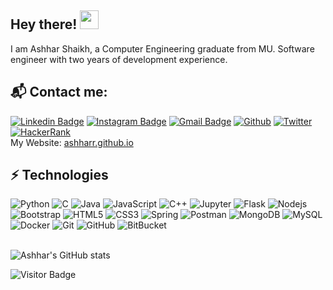 ## Hey there! <img src="https://raw.githubusercontent.com/aemmadi/aemmadi/master/wave.gif" width="30px">

I am Ashhar Shaikh, a Computer Engineering graduate from MU. Software engineer with two years of development experience.

## 📬 Contact me: 

[![Linkedin Badge](https://img.shields.io/badge/-LinkedIn-blue?style=flat-square&logo=Linkedin&logoColor=white&link=https://www.linkedin.com/in/ashharshaikh/)](https://www.linkedin.com/in/ashharshaikh/)
[![Instagram Badge](https://img.shields.io/badge/-Instagram-purple?style=flat-square&logo=instagram&logoColor=white&link=https://instagram.com/ashharr/)](https://instagram.com/ashharr)
[![Gmail Badge](https://img.shields.io/badge/-Gmail-c14438?style=flat-square&logo=Gmail&logoColor=white&link=mailto:shaikh.ashhar6@gmail.com)](mailto:shaikh.ashhar6@gmail.com)
[![Github](https://img.shields.io/badge/GitHub-100000?style=flat-square&logo=github&logoColor=white&link=https://www.github.com/ashharr)](https://www.github.com/ashharr)
[![Twitter](https://img.shields.io/badge/Twitter-1DA1F2?style=flat-square&logo=twitter&logoColor=white&link=https://www.twitter.com/notashhar)](https://www.twitter.com/notashhar)
[![HackerRank](https://img.shields.io/badge/-HackerRank-black?style=flat-square&logo=github&logoColor=white&link=https://www.hackerrank.com/ashharr)](https://www.hackerrank.com/ashharr)  
My Website: [ashharr.github.io](https://ashharr.github.io)




## ⚡ Technologies

![Python](https://img.shields.io/badge/Python-563D7C?style=flat-square&logo=Python&logoColor=white)
![C](https://img.shields.io/badge/C-00599C?style=flat-square&logo=c&logoColor=white)
![Java](https://img.shields.io/badge/-Java-00599C?style=flat-square&logo=Java&logoColor=red)
![JavaScript](https://img.shields.io/badge/-JavaScript-black?style=flat-square&logo=javascript)
![C++](https://img.shields.io/badge/-C++-00599C?style=flat-square&logo=c&logoColor=red)
![Jupyter](https://img.shields.io/badge/Jupyter-F37626.svg?&style=flat-square&logo=Jupyter&logoColor=white)
![Flask](https://img.shields.io/badge/Flask-000000?style=flat-square&logo=flask&logoColor=white)
![Nodejs](https://img.shields.io/badge/-Nodejs-purple?style=flat-square&logo=Node.js)
![Bootstrap](https://img.shields.io/badge/-Bootstrap-black?style=flat-square&logo=bootstrap)
![HTML5](https://img.shields.io/badge/-HTML5-E34F26?style=flat-square&logo=html5&logoColor=white)
![CSS3](https://img.shields.io/badge/-CSS3-1572B6?style=flat-square&logo=css3)
![Spring](https://img.shields.io/badge/-Spring-563D7C?style=flat-square&logo=spring)
![Postman](https://img.shields.io/badge/Postman-F37626?style=flat-square&logo&logo=Postman&logoColor=orange)
![MongoDB](https://img.shields.io/badge/-MongoDB-8E2959?style=flat-square&logo=mongodb)
![MySQL](https://img.shields.io/badge/-MySQL-black?style=flat-square&logo=mysql)
![Docker](https://img.shields.io/badge/-Docker-8E2959?style=flat-square&logo=docker)
![Git](https://img.shields.io/badge/-Git-black?style=flat-square&logo=git)
![GitHub](https://img.shields.io/badge/-GitHub-181717?style=flat-square&logo=github)
![BitBucket](https://img.shields.io/badge/-BitBucket-darkblue?style=flat-square&logo=bitbucket)  
<br>

![Ashhar's GitHub stats](https://readme-stats.clckblog.space/api?username=ashharr&show_icons=true&layout=compact&theme=transparent)


![Visitor Badge](https://visitor-badge.laobi.icu/badge?page_id=ashharr)
